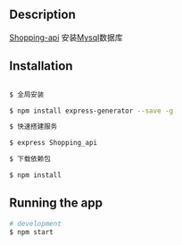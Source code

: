 ## Description


[Shopping-api](https://github.com/li195888/Shopping-api)
安装[Mysql](https://dev.mysql.com/downloads/)数据库

## Installation

```bash

$ 全局安装

$ npm install express-generator --save -g

$ 快速搭建服务

$ express Shopping_api

$ 下载依赖包

$ npm install

```

## Running the app

```bash
# development
$ npm start

```